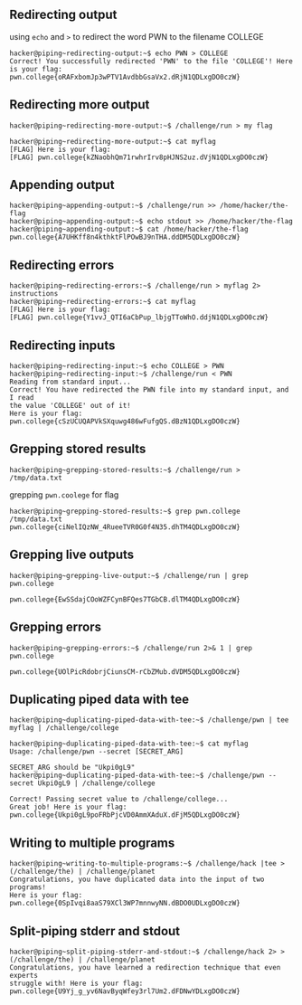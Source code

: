 ## Redirecting output
using `echo` and `>` to redirect the word PWN to the filename COLLEGE
```
hacker@piping~redirecting-output:~$ echo PWN > COLLEGE
Correct! You successfully redirected 'PWN' to the file 'COLLEGE'! Here is your flag:
pwn.college{oRAFxbomJp3wPTV1AvdbbGsaVx2.dRjN1QDLxgDO0czW}
```

## Redirecting more output
```
hacker@piping~redirecting-more-output:~$ /challenge/run > my flag
```
```
hacker@piping~redirecting-more-output:~$ cat myflag
[FLAG] Here is your flag:
[FLAG] pwn.college{kZNaobhQm71rwhrIrv8pHJNS2uz.dVjN1QDLxgDO0czW}
```

## Appending output
```
hacker@piping~appending-output:~$ /challenge/run >> /home/hacker/the-flag
hacker@piping~appending-output:~$ echo stdout >> /home/hacker/the-flag
hacker@piping~appending-output:~$ cat /home/hacker/the-flag 
pwn.college{A7UHKff8n4kthktFlPOwBJ9nTHA.ddDM5QDLxgDO0czW}
```

## Redirecting errors
```
hacker@piping~redirecting-errors:~$ /challenge/run > myflag 2> instructions
hacker@piping~redirecting-errors:~$ cat myflag
[FLAG] Here is your flag:
[FLAG] pwn.college{Y1vvJ_QTI6aCbPup_lbjgTToWhO.ddjN1QDLxgDO0czW} 
```
## Redirecting inputs
```
hacker@piping~redirecting-input:~$ echo COLLEGE > PWN
hacker@piping~redirecting-input:~$ /challenge/run < PWN
Reading from standard input...
Correct! You have redirected the PWN file into my standard input, and I read
the value 'COLLEGE' out of it!
Here is your flag:                                                                                                      pwn.college{cSzUCUQAPVkSXquwg486wFufgQS.dBzN1QDLxgDO0czW}
```

## Grepping stored results
```
hacker@piping~grepping-stored-results:~$ /challenge/run > /tmp/data.txt
```
grepping `pwn.coolege` for flag
```
hacker@piping~grepping-stored-results:~$ grep pwn.college /tmp/data.txt
pwn.college{ciNelIQzNW_4RueeTVR0G0f4N35.dhTM4QDLxgDO0czW}
```

## Grepping live outputs
```
hacker@piping~grepping-live-output:~$ /challenge/run | grep pwn.college
```
```
pwn.college{EwSSdajCOoWZFCynBFQes7TGbCB.dlTM4QDLxgDO0czW}
```
## Grepping errors
```
hacker@piping~grepping-errors:~$ /challenge/run 2>& 1 | grep pwn.college
```
```
pwn.college{UOlPicRdobrjCiunsCM-rCbZMub.dVDM5QDLxgDO0czW}
```

## Duplicating piped data with tee
```
hacker@piping~duplicating-piped-data-with-tee:~$ /challenge/pwn | tee myflag | /challenge/college
```
```
hacker@piping~duplicating-piped-data-with-tee:~$ cat myflag
Usage: /challenge/pwn --secret [SECRET_ARG]
```
```
SECRET_ARG should be "Ukpi0gL9"
hacker@piping~duplicating-piped-data-with-tee:~$ /challenge/pwn --secret Ukpi0gL9 | /challenge/college
```
```
Correct! Passing secret value to /challenge/college...
Great job! Here is your flag:
pwn.college{Ukpi0gL9poFRbPjcVD0AmmXAduX.dFjM5QDLxgDO0czW}  
```

## Writing to multiple programs
```
hacker@piping~writing-to-multiple-programs:~$ /challenge/hack |tee >(/challenge/the) | /challenge/planet
Congratulations, you have duplicated data into the input of two programs!
Here is your flag:
pwn.college{0SpIvqi8aaS79XCl3WP7mnnwyNN.dBDO0UDLxgDO0czW}
```

## Split-piping stderr and stdout
```
hacker@piping~split-piping-stderr-and-stdout:~$ /challenge/hack 2> >(/challenge/the) | /challenge/planet
Congratulations, you have learned a redirection technique that even experts
struggle with! Here is your flag:
pwn.college{U9Yj_g_yv6NavByqWfey3rl7Um2.dFDNwYDLxgDO0czW}
```



